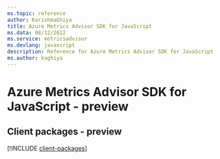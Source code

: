 ```yaml
---
ms.topic: reference
author: KarishmaGhiya
title: Azure Metrics Advisor SDK for JavaScript
ms.data: 08/12/2022
ms.service: metricsadvisor
ms.devlang: javascript
description: Reference for Azure Metrics Advisor SDK for JavaScript
ms.author: kaghiya
---
```

# Azure Metrics Advisor SDK for JavaScript - preview

## Client packages - preview
[!INCLUDE [client-packages](metrics-advisor-client-index.md)]
